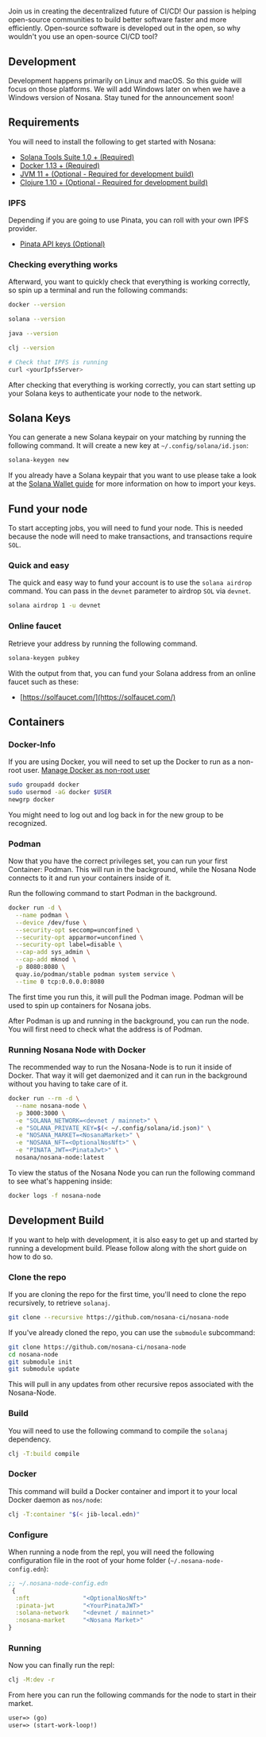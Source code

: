 #

Join us in creating the decentralized future of CI/CD! Our passion is helping open-source communities to build better software faster and more efficiently.
Open-source software is developed out in the open, so why wouldn't you use an open-source CI/CD tool?

## Development

Development happens primarily on Linux and macOS. So this guide will focus on those platforms. We will add Windows later on when we have a Windows version of Nosana. Stay tuned for the announcement soon!

## Requirements

You will need to install the following to get started with Nosana:

- [Solana Tools Suite 1.0 + (Required)](https://docs.solana.com/cli/install-solana-cli-tools)
- [Docker 1.13 + (Required)](https://docs.docker.com/desktop/linux/install/)
- [JVM 11 + (Optional - Required for development build)](https://openjdk.org/install/)
- [Clojure 1.10 + (Optional - Required for development build)](https://clojure.org/guides/install_clojure)

### IPFS

Depending if you are going to use Pinata, you can roll with your own IPFS provider.
- [Pinata API keys (Optional)](https://docs.pinata.cloud/)

### Checking everything works

Afterward, you want to quickly check that everything is working correctly, so spin up a terminal and run the following commands:

```bash
docker --version

solana --version

java --version

clj --version

# Check that IPFS is running
curl <yourIpfsServer>
```

After checking that everything is working correctly, you can start setting up your Solana keys to authenticate your node to the network.

## Solana Keys

You can generate a new Solana keypair on your matching by running the following command. It will create a new key at `~/.config/solana/id.json`:

```bash
solana-keygen new
```

If you already have a Solana keypair that you want to use please take a look at the [Solana Wallet guide](https://docs.solana.com/wallet-guide/paper-wallet#public-key-derivation) for more information on how to import your keys.

## Fund your node

To start accepting jobs, you will need to fund your node. This is needed because the node will need to make transactions, and transactions require `SOL`.

### Quick and easy

The quick and easy way to fund your account is to use the `solana airdrop` command. You can pass in the `devnet` parameter to airdrop `SOL` via `devnet`.

```bash
solana airdrop 1 -u devnet
```

### Online faucet

Retrieve your address by running the following command.

```bash
solana-keygen pubkey
```

With the output from that, you can fund your Solana address from an online faucet such as these:

- [https://solfaucet.com/](https://solfaucet.com/)

## Containers

### Docker-Info

If you are using Docker, you will need to set up the Docker to run as a non-root user.
[Manage Docker as non-root user](https://docs.docker.com/engine/install/linux-postinstall/)

```bash
sudo groupadd docker
sudo usermod -aG docker $USER
newgrp docker
```
<!-- sudo systemctl restart docker -->
You might need to log out and log back in for the new group to be recognized.

### Podman

Now that you have the correct privileges set, you can run your first Container: Podman. This will run in the background, while the Nosana Node connects to it and run your containers inside of it.

Run the following command to start Podman in the background.

```bash
docker run -d \
  --name podman \
  --device /dev/fuse \
  --security-opt seccomp=unconfined \
  --security-opt apparmor=unconfined \
  --security-opt label=disable \
  --cap-add sys_admin \
  --cap-add mknod \
  -p 8080:8080 \
  quay.io/podman/stable podman system service \
  --time 0 tcp:0.0.0.0:8080
```

The first time you run this, it will pull the Podman image. Podman will be used to spin up containers for Nosana jobs.

After Podman is up and running in the background, you can run the node. You will first need to check what the address is of Podman.

### Running Nosana Node with Docker
The recommended way to run the Nosana-Node is to run it inside of Docker.
That way it will get daemonized and it can run in the background without you having to take care of it.

```bash
docker run --rm -d \
  --name nosana-node \
  -p 3000:3000 \
  -e "SOLANA_NETWORK=<devnet / mainnet>" \
  -e "SOLANA_PRIVATE_KEY=$(< ~/.config/solana/id.json)" \
  -e "NOSANA_MARKET=<NosanaMarket>" \
  -e "NOSANA_NFT=<OptionalNosNft>" \
  -e "PINATA_JWT=<PinataJwt>" \
  nosana/nosana-node:latest
```

To view the status of the Nosana Node you can run the following command to see what's happening inside:

```bash
docker logs -f nosana-node
```

## Development Build

If you want to help with development, it is also easy to get up and started by running a development build. Please follow along with the short guide on how to do so.

### Clone the repo

If you are cloning the repo for the first time, you'll need to clone the repo recursively, to retrieve `solanaj`.

```bash
git clone --recursive https://github.com/nosana-ci/nosana-node
```

If you've already cloned the repo, you can use the `submodule` subcommand:

```bash
git clone https://github.com/nosana-ci/nosana-node
cd nosana-node
git submodule init
git submodule update
```

This will pull in any updates from other recursive repos associated with the Nosana-Node.

### Build

You will need to use the following command to compile the `solanaj` dependency.

```bash
clj -T:build compile
```

### Docker

This command will build a Docker container and import it to your local Docker
daemon as `nos/node`:

```bash
clj -T:container "$(< jib-local.edn)"
```

### Configure

When running a node from the repl, you will need the following configuration file in the root of your home folder (`~/.nosana-node-config.edn`):

```clj
;; ~/.nosana-node-config.edn
 {
  :nft               "<OptionalNosNft>"
  :pinata-jwt        "<YourPinataJWT>"
  :solana-network    "<devnet / mainnet>"
  :nosana-market     "<Nosana Market>"
}

```

### Running

Now you can finally run the repl:

```bash
clj -M:dev -r
```

From here you can run the following commands for the node to start in their market.

```clj
user=> (go)
user=> (start-work-loop!)
```
